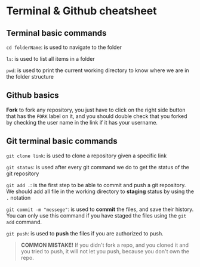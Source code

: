 # Terminal & Github cheatsheet

## Terminal basic commands

`cd folderName`: is used to navigate to the folder

`ls`: is used to list all items in a folder

`pwd`: is used to print the current working directory to know where we are in the folder structure

## Github basics

**Fork**
to fork any repository, you just have to click on the right side button that has the `FORK` label on it, and you should double check that you forked by checking the user name in the link if it has your username.

## Git terminal basic commands

`git clone link`: is used to clone a repository given a specific link

`git status`: is used after every git command we do to get the status of the git repository

`git add .`: is the first step to be able to commit and push a git repository. We should add all file in the working directory to **staging** status by using the `.` notation

`git commit -m "messege"`: is used to **commit** the files, and save their history. You can only use this command if you have staged the files using the `git add` command.

`git push`: is used to **push** the files if you are authorized to push.

> **COMMON MISTAKE!**
> If you didn't fork a repo, and you cloned it and you tried to push, it will not let you push, because you don't own the repo.
